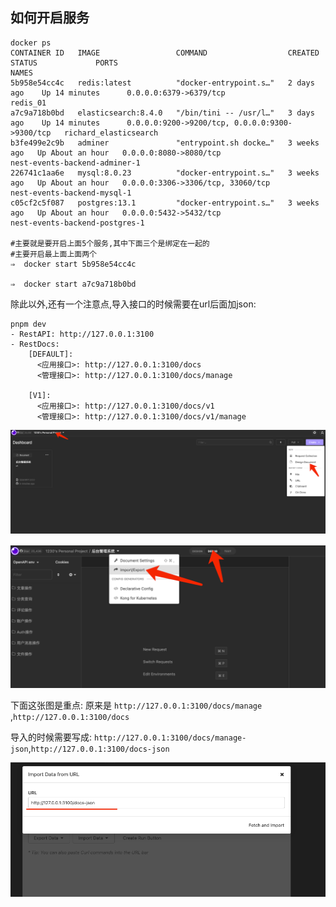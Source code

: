 

## 如何开启服务

```shell
docker ps
CONTAINER ID   IMAGE                 COMMAND                  CREATED       STATUS             PORTS                                            NAMES
5b958e54cc4c   redis:latest          "docker-entrypoint.s…"   2 days ago    Up 14 minutes      0.0.0.0:6379->6379/tcp                           redis_01
a7c9a718b0bd   elasticsearch:8.4.0   "/bin/tini -- /usr/l…"   3 days ago    Up 14 minutes      0.0.0.0:9200->9200/tcp, 0.0.0.0:9300->9300/tcp   richard_elasticsearch
b3fe499e2c9b   adminer               "entrypoint.sh docke…"   3 weeks ago   Up About an hour   0.0.0.0:8080->8080/tcp                           nest-events-backend-adminer-1
226741c1aa6e   mysql:8.0.23          "docker-entrypoint.s…"   3 weeks ago   Up About an hour   0.0.0.0:3306->3306/tcp, 33060/tcp                nest-events-backend-mysql-1
c05cf2c5f087   postgres:13.1         "docker-entrypoint.s…"   3 weeks ago   Up About an hour   0.0.0.0:5432->5432/tcp                           nest-events-backend-postgres-1

#主要就是要开启上面5个服务,其中下面三个是绑定在一起的
#主要开启最上面上面两个
⇒  docker start 5b958e54cc4c

⇒  docker start a7c9a718b0bd

```

除此以外,还有一个注意点,导入接口的时候需要在url后面加json:

```shell
pnpm dev
- RestAPI: http://127.0.0.1:3100
- RestDocs:
    [DEFAULT]:
      <应用接口>: http://127.0.0.1:3100/docs
      <管理接口>: http://127.0.0.1:3100/docs/manage

    [V1]:
      <应用接口>: http://127.0.0.1:3100/docs/v1
      <管理接口>: http://127.0.0.1:3100/docs/v1/manage

```

![img.png](img.png)


![img_1.png](img_1.png)

下面这张图是重点:
原来是 `http://127.0.0.1:3100/docs/manage  `,`http://127.0.0.1:3100/docs`

导入的时候需要写成:  `http://127.0.0.1:3100/docs/manage-json`,`http://127.0.0.1:3100/docs-json`


![img_2.png](img_2.png)

